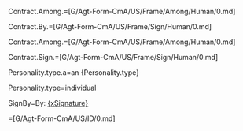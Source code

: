 Contract.Among.=[G/Agt-Form-CmA/US/Frame/Among/Human/0.md]

Contract.By.=[G/Agt-Form-CmA/US/Frame/Sign/Human/0.md]

Contract.Among.=[G/Agt-Form-CmA/US/Frame/Among/Human/0.md]

Contract.Sign.=[G/Agt-Form-CmA/US/Frame/Sign/Human/0.md]

Personality.type.a=an {Personality.type}

Personality.type=individual

SignBy=By: <u>{xSignature}</u>

=[G/Agt-Form-CmA/US/ID/0.md]
